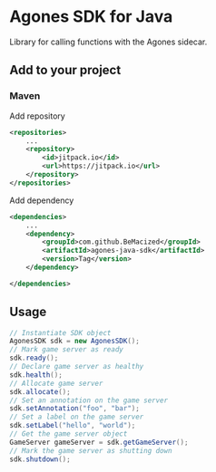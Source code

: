 # Agones SDK for Java

Library for calling functions with the Agones sidecar.

## Add to your project

### Maven

Add repository
```xml
<repositories>
    ...
    <repository>
        <id>jitpack.io</id>
        <url>https://jitpack.io</url>
    </repository>
</repositories>
```

Add dependency
```xml
<dependencies>
    ...
    <dependency>
	    <groupId>com.github.BeMacized</groupId>
	    <artifactId>agones-java-sdk</artifactId>
	    <version>Tag</version>
	</dependency>

</dependencies>
```

## Usage

```java
// Instantiate SDK object
AgonesSDK sdk = new AgonesSDK();
// Mark game server as ready
sdk.ready();
// Declare game server as healthy
sdk.health();
// Allocate game server
sdk.allocate();
// Set an annotation on the game server
sdk.setAnnotation("foo", "bar");
// Set a label on the game server
sdk.setLabel("hello", "world");
// Get the game server object
GameServer gameServer = sdk.getGameServer();
// Mark the game server as shutting down
sdk.shutdown();
```